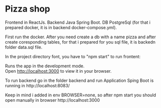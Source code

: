 
# Pizza shop

Frontend in ReactJs.
Backend Java Spring Boot.
DB PostgreSql (for that i prepared docker, it is in backend docker-compose.yml).

First run the docker.
After you need create a db with a name pizza and after create coresponding tables, for that i prepared for you sql file, it is backedn folder data.sql file.

In the project directory font, you have to "npm start" to run frontent:


Runs the app in the development mode.\
Open [http://localhost:3000](http://localhost:3000) to view it in your browser.


To run backend go in the folder backend and run Application
Sping Boot is running in http://localhost:8083/



Keep in mind i added in env BROWSER=none, so after npm start you should open manually in browser http://localhost:3000

